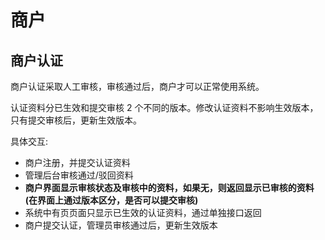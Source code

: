 # 商户

## 商户认证

商户认证采取人工审核，审核通过后，商户才可以正常使用系统。

认证资料分已生效和提交审核 2 个不同的版本。修改认证资料不影响生效版本，只有提交审核后，更新生效版本。

具体交互:

- 商户注册，并提交认证资料
- 管理后台审核通过/驳回资料
- **商户界面显示审核状态及审核中的资料，如果无，则返回显示已审核的资料(在界面上通过版本区分，是否可以提交审核)**
- 系统中有页页面只显示已生效的认证资料，通过单独接口返回
- 商户提交认证，管理员审核通过后，更新生效版本
